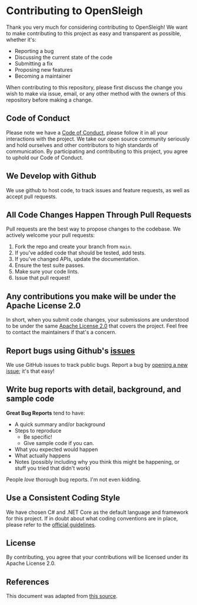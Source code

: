 # Contributing to OpenSleigh
Thank you very much for considering contributing to OpenSleigh! We want to make contributing to this project as easy and transparent as possible, whether it's:

- Reporting a bug
- Discussing the current state of the code
- Submitting a fix
- Proposing new features
- Becoming a maintainer

When contributing to this repository, please first discuss the change you wish to make via issue, email, or any other method with the owners of this repository before making a change.

## Code of Conduct
Please note we have a [Code of Conduct](https://github.com/mizrael/OpenSleigh/blob/main/CODE-OF-CONDUCT.md), please follow it in all your interactions with the project.
We take our open source community seriously and hold ourselves and other contributors to high standards of communication. 
By participating and contributing to this project, you agree to uphold our Code of Conduct.

## We Develop with Github
We use github to host code, to track issues and feature requests, as well as accept pull requests.

## All Code Changes Happen Through Pull Requests
Pull requests are the best way to propose changes to the codebase. We actively welcome your pull requests:

1. Fork the repo and create your branch from `main`.
2. If you've added code that should be tested, add tests.
3. If you've changed APIs, update the documentation.
4. Ensure the test suite passes.
5. Make sure your code lints.
6. Issue that pull request!

## Any contributions you make will be under the Apache License 2.0
In short, when you submit code changes, your submissions are understood to be under the same [Apache License 2.0](https://choosealicense.com/licenses/apache-2.0/) that covers the project. Feel free to contact the maintainers if that's a concern.

## Report bugs using Github's [issues](https://github.com/mizrael/OpenSleigh/issues)
We use GitHub issues to track public bugs. Report a bug by [opening a new issue](https://github.com/mizrael/OpenSleigh/issues/new); it's that easy!

## Write bug reports with detail, background, and sample code
**Great Bug Reports** tend to have:

- A quick summary and/or background
- Steps to reproduce
  - Be specific!
  - Give sample code if you can. 
- What you expected would happen
- What actually happens
- Notes (possibly including why you think this might be happening, or stuff you tried that didn't work)

People *love* thorough bug reports. I'm not even kidding.

## Use a Consistent Coding Style
We have chosen C# and .NET Core as the default language and framework for this project. 
If in doubt about what coding conventions are in place, please refer to the [official guidelines](https://docs.microsoft.com/en-us/dotnet/csharp/programming-guide/inside-a-program/coding-conventions).

## License
By contributing, you agree that your contributions will be licensed under its Apache License 2.0.

## References
This document was adapted from [this source](https://gist.github.com/briandk/3d2e8b3ec8daf5a27a62).
